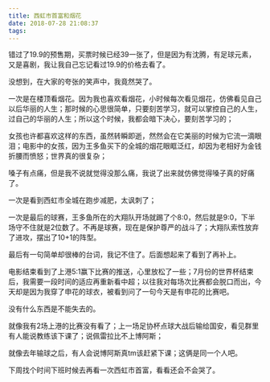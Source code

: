 ```yaml
---
title: 西虹市首富和烟花
date: 2018-07-28 21:08:37
tags:
---
```

错过了19.9的预售期，买票时候已经39一张了，但是因为有沈腾，有足球元素，又是喜剧，我让我自己忘记看过19.9的价格去看了。

没想到，在大家的夸张的笑声中，我竟然哭了。

一次是在楼顶看烟花。因为我也喜欢看烟花，小时候每次看见烟花，仿佛看见自己以后华丽的人生；那时候的心思很简单，只要刻苦学习，就可以掌控自己的人生，过自己的华丽的人生；所以这个时候，我都会暗下决心，要刻苦学习的；

女孩也许都喜欢这样的东西，虽然转瞬即逝，然然会在它美丽的时候为它流一滴眼泪；电影中的女孩，因为王多鱼买下的全城的烟花眼眶泛红，却因为老相好为金钱折腰而愤怒；世界真的很复杂；

嗓子有点痛，但是我不说就觉得没那么痛，我说了出来就仿佛觉得嗓子真的好痛了。

一次是看到西虹市全城在跑步减肥，太讽刺了；

一次是最后的球赛，王多鱼所在的大翔队开场就踢了个8:0，然后就是9:0，下半场守不住就是2位数了。不再是球赛，现在是保护尊严的战斗了；大翔队索性放弃了进攻，摆出了10+1的阵型。

最后有一句简单却很棒的台词，我记不住了。后面想起来了看到了再补上。

电影结束看到了上港5:1赢下比赛的推送，心里放松了一些；7月份的世界杯结束后，我需要一段时间的适应再重新看中超；以往我对每场次比赛都会脱口而出，今天却是因为我穿了申花的球衣，被看到问了一句今天是有申花的比赛吧。

没有什么东西是不能失去的。

就像我有2场上港的比赛没有看了；上一场足协杯点球大战后输给国安，看见群里有人能说教练该下课了；说佩雷拉比不上博阿斯；

就像去年输球之后，有人会说博阿斯真tm该赶紧下课；这俩是同一个人吧。

下周找个时间下班时候去再看一次西虹市首富，看看还会不会哭了。
